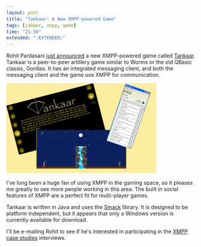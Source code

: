 ```yaml
---
layout: post
title: "Tankaar: A New XMPP-powered Game"
tags: [jabber, xmpp, game]
time: "21:50"
extended: ":EXTENDED:"
---
```


Rohit Pardasani [just
announced](http://mail.jabber.org/pipermail/gaming/2010-January/000004.html)
a new XMPP-powered game called
[Tankaar](http://www.tankaar.com/). Tankaar is a peer-to-peer
artillery game similar to Worms or the old QBasic classic,
Gorillas. It has an integrated messaging client, and both the
messaging client and the game use XMPP for communication.

<img src='/images/tankaar.gif' width='400' height='240' alt='Tankaar screenshots'>

I've long been a huge fan of using XMPP in the gaming space, so it
pleases me greatly to see more people working in this area. The built
in social features of XMPP are a perfect fit for multi-player games.

Tankaar is written in Java and uses the
[Smack](http://www.igniterealtime.org/projects/smack/) library. It is
designed to be platform independent, but it appears that only a
Windows version is currently available for download.

I'll be e-mailing Rohit to see if he's interested in participating in
the [XMPP case
studies](http://metajack.im/2010/01/05/xmpp-case-study-interview-cabulous/) interviews.
